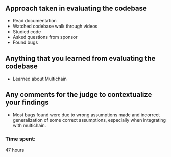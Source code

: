 ## Approach taken in evaluating the codebase
- Read documentation
- Watched codebase walk through videos
- Studied code
- Asked questions from sponsor
- Found bugs

## Anything that you learned from evaluating the codebase
- Learned about Multichain

## Any comments for the judge to contextualize your findings
- Most bugs found were due to wrong assumptions made and incorrect generalization of some correct assumptions, especially when integrating with multichain.


### Time spent:
47 hours